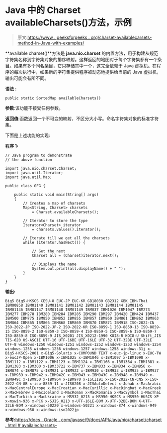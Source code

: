 # Java 中的 Charset availableCharsets()方法，示例

> 原文:[https://www . geeksforgeeks . org/charset-availablecarsets-method-in-Java-with-examples/](https://www.geeksforgeeks.org/charset-availablecharsets-method-in-java-with-examples/)

**available charset()**方法是 **java.nio.charset** 的内置方法，用于构建从规范字符集名称到字符集对象的排序映射。这样返回的地图对于每个字符集都有一个条目。如果有多个同名条目，它只存储其中一个，这完全依赖于 Java 虚拟机。在程序的每次执行中，如果新的字符集提供程序被动态地提供给当前的 Java 虚拟机，输出可能会有所不同。

**语法** :

```
public static SortedMap availableCharsets()
```

**参数**:该功能不接受任何参数。

**返回值**:函数返回一个不可变的映射，不区分大小写。命名字符集对象的标准字符集。

下面是上述功能的实现:

**程序 1:**

```
// Java program to demonstrate
// the above function

import java.nio.charset.Charset;
import java.util.Iterator;
import java.util.Map;

public class GFG {

    public static void main(String[] args)
    {
        // Creates a map of charsets
        Map<String, Charset> charsets
            = Charset.availableCharsets();

        // Iterator to store the type
        Iterator<Charset> iterator
            = charsets.values().iterator();

        // Iterate till we get all the charsets
        while (iterator.hasNext()) {

            // Get the next
            Charset all = (Charset)iterator.next();

            // Displays the name
            System.out.print(all.displayName() + " ");
        }
    }
}
```

**输出:**

```
Big5 Big5-HKSCS CESU-8 EUC-JP EUC-KR GB18030 GB2312 GBK IBM-Thai IBM00858 IBM01140 IBM01141 IBM01142 IBM01143 IBM01144 IBM01145 IBM01146 IBM01147 IBM01148 IBM01149 IBM037 IBM1026 IBM1047 IBM273 IBM277 IBM278 IBM280 IBM284 IBM285 IBM290 IBM297 IBM420 IBM424 IBM437 IBM500 IBM775 IBM850 IBM852 IBM855 IBM857 IBM860 IBM861 IBM862 IBM863 IBM864 IBM865 IBM866 IBM868 IBM869 IBM870 IBM871 IBM918 ISO-2022-CN ISO-2022-JP ISO-2022-JP-2 ISO-2022-KR ISO-8859-1 ISO-8859-13 ISO-8859-15 ISO-8859-2 ISO-8859-3 ISO-8859-4 ISO-8859-5 ISO-8859-6 ISO-8859-7 ISO-8859-8 ISO-8859-9 JIS_X0201 JIS_X0212-1990 KOI8-R KOI8-U Shift_JIS TIS-620 US-ASCII UTF-16 UTF-16BE UTF-16LE UTF-32 UTF-32BE UTF-32LE UTF-8 windows-1250 windows-1251 windows-1252 windows-1253 windows-1254 windows-1255 windows-1256 windows-1257 windows-1258 windows-31j x-Big5-HKSCS-2001 x-Big5-Solaris x-COMPOUND_TEXT x-euc-jp-linux x-EUC-TW x-eucJP-Open x-IBM1006 x-IBM1025 x-IBM1046 x-IBM1097 x-IBM1098 x-IBM1112 x-IBM1122 x-IBM1123 x-IBM1124 x-IBM1166 x-IBM1364 x-IBM1381 x-IBM1383 x-IBM300 x-IBM33722 x-IBM737 x-IBM833 x-IBM834 x-IBM856 x-IBM874 x-IBM875 x-IBM921 x-IBM922 x-IBM930 x-IBM933 x-IBM935 x-IBM937 x-IBM939 x-IBM942 x-IBM942C x-IBM943 x-IBM943C x-IBM948 x-IBM949 x-IBM949C x-IBM950 x-IBM964 x-IBM970 x-ISCII91 x-ISO-2022-CN-CNS x-ISO-2022-CN-GB x-iso-8859-11 x-JIS0208 x-JISAutoDetect x-Johab x-MacArabic x-MacCentralEurope x-MacCroatian x-MacCyrillic x-MacDingbat x-MacGreek x-MacHebrew x-MacIceland x-MacRoman x-MacRomania x-MacSymbol x-MacThai x-MacTurkish x-MacUkraine x-MS932_0213 x-MS950-HKSCS x-MS950-HKSCS-XP x-mswin-936 x-PCK x-SJIS_0213 x-UTF-16LE-BOM X-UTF-32BE-BOM X-UTF-32LE-BOM x-windows-50220 x-windows-50221 x-windows-874 x-windows-949 x-windows-950 x-windows-iso2022jp

```

**参考:**[https://docs . Oracle . com/javase/9/docs/API/Java/nio/charset/charset . html # availalecharsets–](https://docs.oracle.com/javase/9/docs/api/java/nio/charset/Charset.html#availableCharsets--)